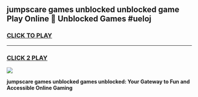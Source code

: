 
## jumpscare games unblocked unblocked game Play Online 👋 Unblocked Games #ueloj
<h3>
<a href="https://premium.freeplayer.one?title=jumpscare_games_unblocked&ref=21F">CLICK TO PLAY</a></h3>
<hr>

<h3>
<a href="https://premium.freeplayer.one?title=jumpscare_games_unblocked&ref=21F">CLICK 2 PLAY</a>
  
</h3>

<a href="https://premium.freeplayer.one?title=jumpscare_games_unblocked&ref=21F/"><img src="https://clearcache.store/games.png"></a>


**jumpscare games unblocked games unblocked: Your Gateway to Fun and Accessible Online Gaming**
